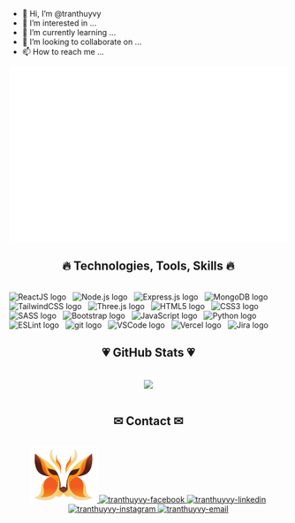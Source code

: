 - 👋 Hi, I’m @tranthuyvy
- 👀 I’m interested in ...
- 🌱 I’m currently learning ...
- 💞️ I’m looking to collaborate on ...
- 📫 How to reach me ...

<!---
tranthuyvy/tranthuyvy is a ✨ special ✨ repository because its `README.md` (this file) appears on your GitHub profile.
You can click the Preview link to take a look at your changes.
--->
<a href="#" target="_blank">
  <img src="svg/tranthuyvy.svg" width="1200" alt="tranthuyvy" />
</a>
<h2 align="center">🔥 Technologies, Tools, Skills 🔥</h2>
<br>
<span><img src="https://img.shields.io/badge/ReactJS-282C34?logo=react&logoColor=61DAFB" alt="ReactJS logo" title="ReactJS" height="25" /></span>
&nbsp;
<!-- <span><img src="https://img.shields.io/badge/Redux-282C34?logo=redux&logoColor=764ABC" alt="Redux logo" title="Redux" height="25" /></span>
&nbsp; -->
<span><img src="https://img.shields.io/badge/Node.js-282C34?logo=node.js&logoColor=00F200" alt="Node.js logo" title="Node.js" height="25" /></span>
&nbsp;
<span><img src="https://img.shields.io/badge/Express-282C34?logo=express&logoColor=FFFFFF" alt="Express.js logo" title="Express.js" height="25" /></span>
&nbsp;
<span><img src="https://img.shields.io/badge/MongoDB-282C34?logo=mongodb&logoColor=47A248" alt="MongoDB logo" title="MongoDB" height="25" /></span>
&nbsp;
<span><img src="https://img.shields.io/badge/Tailwind%20CSS-282C34?logo=tailwind-css&logoColor=38B2AC" alt="TailwindCSS logo" title="TailwindCSS" height="25" /></span>
&nbsp;
<span><img src="https://img.shields.io/badge/Three.js-282C34?logo=three.js&logoColor=FFFFFF" alt="Three.js logo" title="Three.js" height="25" /></span>
&nbsp;
<span><img src="https://img.shields.io/badge/HTML5-282C34?logo=html5&logoColor=E34F26" alt="HTML5 logo" title="HTML5" height="25" /></span>
&nbsp;
<span><img src="https://img.shields.io/badge/CSS3-282C34?logo=css3&logoColor=1572B6" alt="CSS3 logo" title="CSS3" height="25" /></span>
&nbsp;
<span><img src="https://img.shields.io/badge/Sass-282C34?logo=sass&logoColor=CC6699" alt="SASS logo" title="SASS" height="25" /></span>
&nbsp;
<span><img src="https://img.shields.io/badge/Bootstrap-282C34?logo=bootstrap&logoColor=7952B3" alt="Bootstrap logo" title="Bootstrap" height="25" /></span>
&nbsp;
<span><img src="https://img.shields.io/badge/JavaScript-282C34?logo=javascript&logoColor=F7DF1E" alt="JavaScript logo" title="JavaScript" height="25" /></span>
&nbsp;
<span><img src="https://img.shields.io/badge/Python-282C34?logo=python&logoColor=fdd739" alt="Python logo" title="Python" height="25" /></span>
&nbsp;
<span><img src="https://img.shields.io/badge/ESLint-282C34?logo=eslint&logoColor=4B32C3" alt="ESLint logo" title="ESLint" height="25" /></span>
&nbsp;
<span><img src="https://img.shields.io/badge/git-282C34?logo=git&logoColor=F05032" alt="git logo" title="git" height="25" /></span>
&nbsp;
<!-- <span><img src="https://img.shields.io/badge/Nuxt.js-282C34?logo=nuxt.js&logoColor=4FC08D" alt="Nuxt.js logo" title="Nuxt.js" height="25" /></span>
&nbsp; -->
<span><img src="https://img.shields.io/badge/Visual Studio Code-282C34?logo=visual-studio-code&logoColor=007ACC" alt="VSCode logo" title="Visual Studio Code" height="25" /></span>
&nbsp;
<span><img src="https://img.shields.io/badge/Vercel-282C34?logo=vercel&logoColor=FFFFFF" alt="Vercel logo" title="Vercel" height="25" /></span>
&nbsp;
<span><img src="https://img.shields.io/badge/Jira-282C34?logo=jira&logoColor=2684ff" alt="Jira logo" title="Jira" height="25" /></span>
&nbsp;

<br>
<h2 align="center">💗 GitHub Stats 💗</h2>
<!-- https://github.com/anuraghazra/github-readme-stats -->
<br>
<div align=center>
  <a href="#" title="TranThuyVy">
    <img width="315" align="center" src="https://github-readme-stats.vercel.app/api/top-langs/?username=tranthuyvy&hide=c%23,powershell,Mathematica,Ruby,Objective-C,Objective-C%2b%2b,Cuda&title_color=61dafb&text_color=ffffff&icon_color=61dafb&bg_color=20232a&langs_count=8&layout=compact&border_color=61dafb&hide_border=true" />
  </a>
  <!-- <a href="#" title="TranThuyVy">
    <img align="right" width="434" src="https://github-readme-stats.vercel.app/api?username=tranthuyvy&show_icons=true&theme=react&border_color=61dafb&hide_border=true" />
  </a> -->
</div>

<br>
<h2 align="center">✉ Contact ✉</h2>
<br>
<div align="center">
  <a href="https://ttv-tranthuyvy-cv.vercel.app/" target="_blank">
    <img width="120" height="100" src="images/logo-tranthuyvy.png" alt="portfolio" /> 
  </a>
  <a href="https://www.facebook.com/profile.php?id=100011041895069" target="_blank">
    <img src="https://img.icons8.com/bubbles/100/000000/facebook-new.png" alt="tranthuyvy-facebook" />
  </a>
  <a href="https://www.linkedin.com/in/vy-tran-945bb92a2/" target="_blank">
    <img src="https://img.icons8.com/bubbles/100/000000/linkedin.png" alt="tranthuyvy-linkedin" />
  </a>
  <a href="https://www.instagram.com/nht4v/?igsh=ZGNjOWZkYTE3MQ%3D%3D&utm_source=qr" target="_blank">
    <img src="https://img.icons8.com/bubbles/100/000000/instagram.png" alt="tranthuyvy-instagram" />
  </a>
  <a href="mailto:ttv.thuyvy.1544@gmail.com" target="top">
    <img src="https://img.icons8.com/bubbles/100/000000/apple-mail.png" alt="tranthuyvy-email" />
  </a>
</div>

